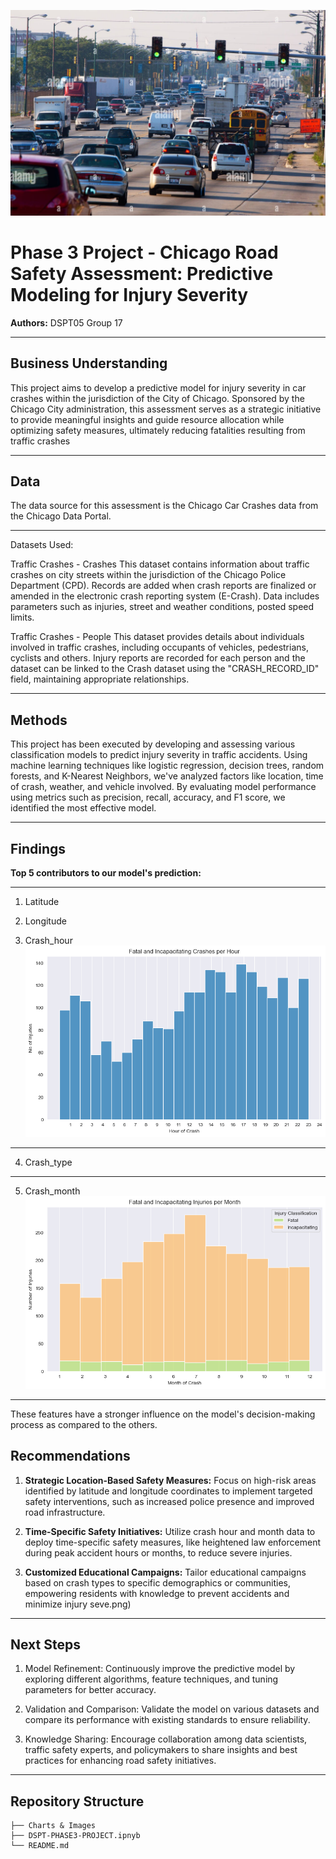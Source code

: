 ![Headerimage](./Charts%20%26%20Images/traffic.jpg)

# Phase 3 Project - Chicago Road Safety Assessment: Predictive Modeling for Injury Severity

**Authors:** DSPT05 Group 17

***
## Business Understanding
This project aims to develop a predictive model for injury severity in car crashes within the jurisdiction of the City of Chicago. Sponsored by the Chicago City administration, this assessment serves as a strategic initiative to provide meaningful insights and guide resource allocation while optimizing safety measures, ultimately reducing fatalities resulting from traffic crashes
***
## Data 
The data source for this assessment is the Chicago Car Crashes data from the Chicago Data Portal.
***
Datasets Used:

Traffic Crashes - Crashes This dataset contains information about traffic crashes on city streets within the jurisdiction of the Chicago Police Department (CPD). Records are added when crash reports are finalized or amended in the electronic crash reporting system (E-Crash). Data includes parameters such as injuries, street and weather conditions, posted speed limits.

Traffic Crashes - People This dataset provides details about individuals involved in traffic crashes, including occupants of vehicles, pedestrians, cyclists and others. Injury reports are recorded for each person and the dataset can be linked to the Crash dataset using the "CRASH_RECORD_ID" field, maintaining appropriate relationships.
*** 
## Methods

This project has been executed by developing and assessing various classification models to predict injury severity in traffic accidents. Using machine learning techniques like logistic regression, decision trees, random forests, and K-Nearest Neighbors, we've analyzed factors like location, time of crash, weather, and vehicle involved. By evaluating model performance using metrics such as precision, recall, accuracy, and F1 score, we identified the most effective model. 
***
## Findings
**Top 5 contributors to our model's prediction:**
***
1. Latitude
2. Longitude
   
3. Crash_hour
![Crashesperhour](./Charts%20%26%20Images/hour.png)
***

4. Crash_type

***  
5. Crash_month
![Crashespermonth](./Charts%20%26%20Images/month.png)
***


These features have a stronger influence on the model's decision-making process as compared to the others.

## Recommendations

1. **Strategic Location-Based Safety Measures:** Focus on high-risk areas identified by latitude and longitude coordinates to implement targeted safety interventions, such as increased police presence and improved road infrastructure.

2. **Time-Specific Safety Initiatives:** Utilize crash hour and month data to deploy time-specific safety measures, like heightened law enforcement during peak accident hours or months, to reduce severe injuries.

3. **Customized Educational Campaigns:** Tailor educational campaigns based on crash types to specific demographics or communities, empowering residents with knowledge to prevent accidents and minimize injury seve.png)
***

## Next Steps

1. Model Refinement: Continuously improve the predictive model by exploring different algorithms, feature techniques, and tuning parameters for better accuracy.

2. Validation and Comparison: Validate the model on various datasets and compare its performance with existing standards to ensure reliability.

3. Knowledge Sharing: Encourage collaboration among data scientists, traffic safety experts, and policymakers to share insights and best practices for enhancing road safety initiatives.
***

## Repository Structure

```
├── Charts & Images
├── DSPT-PHASE3-PROJECT.ipnyb
└── README.md
```

